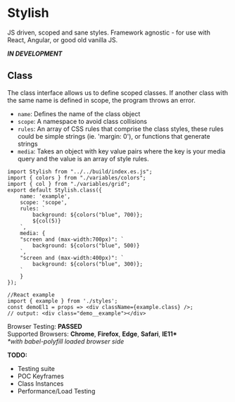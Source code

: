 # Stylish

JS driven, scoped and sane styles. Framework agnostic - for use with React, Angular, or good old vanilla JS.

**_IN DEVELOPMENT_**

## Class

The class interface allows us to define scoped classes. If another class with the same name is defined in scope, the program throws an error.

- `name`: Defines the name of the class object
- `scope`: A namespace to avoid class collisions
- `rules`: An array of CSS rules that comprise the class styles, these rules could be simple strings (ie. 'margin: 0'), or functions that generate strings
- `media`: Takes an object with key value pairs where the key is your media query and the value is an array of style rules.

```JS
import Stylish from "../../build/index.es.js";
import { colors } from "./variables/colors";
import { col } from "./variables/grid";
export default Stylish.class({
    name: 'example',
    scope: 'scope',
    rules: `
        background: ${colors("blue", 700)};
        ${col(5)}
    `,
    media: {
    "screen and (max-width:700px)": `
        background: ${colors("blue", 500)}
    `,
    "screen and (max-width:400px)": `
        background: ${colors("blue", 300)};
    `
    }
});

//React example
import { example } from './styles';
const demoEl1 = props => <div className={example.class} />;
// output: <div class="demo__example"></div>
```

Browser Testing: **PASSED**  
Supported Browsers: **Chrome**, **Firefox**, **Edge**, **Safari**, **IE11\***  
_\*with babel-polyfill loaded browser side_

**TODO:**

- Testing suite
- POC Keyframes
- Class Instances
- Performance/Load Testing
